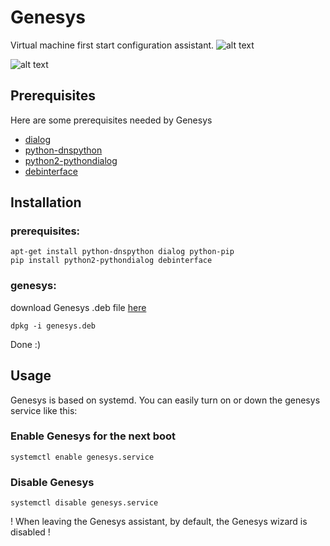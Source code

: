 # Genesys
Virtual machine first start configuration assistant.
![alt text](https://lh3.googleusercontent.com/liJEc8ihefh9rLXog2Eof6htG1he1lHDr5bRIbOUeen6OCHm2zdtjj0n4r5KnNgCYkTWS28NSIP5O7-wkl9We-d5M9mFXaqiHKn5ynhXKkm2lossoUxLyjNBzAbM-T_QDDTp8Rr3SjUGTbbSKVnrISsRVWrruyqZuCeJuCEiXeDLOFkVSE2srOQEtXTvmLr0rs9_pS6hw7IHyrAD_QogU22dZH8Rc-XeuZFxBLm2kFXVeAYYxOwF84lCg3UGxx0ukSc1C32iR5Sk2EE7g728fkMBQvo_Lcsb9Q125ozuCzUwuc-KtlOYVaDB4GiuvTxN28IW34UqTkqLTQfePpwOYmFLmDkTPlGXz2bnS7KOgiL4dd-l1oUtmc6yS9yQFkThglxXa8vTqKFZPa6UaGLCJjrX5Lk3Y5tkBjTPAI31U0FDgxhF8BGz_N2t9yzmkoBEQunMfZIZzNECPmMb6QMoBpJebrbOVlo0DKt5OEML4FFIqROeQTSEhen3ZBo-g04rxLlhZPdfCo5xu1J_Xfcd6XdOAXOJf29fkztDO_4RV-ndWpV4BAB3mYSK8ZHKAiFpQ_zIZkBaJg36g8L2L26_9vboUuY2kKo=w946-h526-no "Genesys Welcome screen")

![alt text](https://lh3.googleusercontent.com/VneqAO2rDJtNMgtiVFwswk2A90BVbuHt32krk5QVQ-G5MX58OBvix5P7ofLEm_-ZLlBfOtsuWPqFWK_7sQxokehpjOwWEkx-ueQgsZ9MS_byepMoNR1i1veVHXPo6zjAtI2zUvGrZ8-ZbhzlunDOgSms8QNMLSAOGJs5ZAVT8rSVM6BqdMn0gYrpMdgqhQF46hAIdkYW8h7_YePDGRo3odxdoobecu2s1P4dHmGH75SB8ECfTZCHnjAxYsEvCGIZRPBuFLSb59uRjyEUAkQfiba6CsSyxXtXgzJv2rXMQxdBHd1A4dip2I3E1hYVwrUXCTd_e5U2ftM9PbRXINqhYsohJG2rWRQMqrfhnNo5biJrYi0lgJ23XZzdOaOpcDGugmsgGr9OhjqwySNgjxcBEVr_DVZK5ARx2uejLXZOK1Mpn5PRx1vWx0SvEXGS6aAJU1W8BZTiBdtTkX0rBwdiJCTVD3oV1JZz-6hF-fJvGxvgsOhu_f9E2vxuDTilC_c5I0C--Q2htcNJf_1rguBccsbbYyAfqbvDDuuvZN5lcZ2IPmL7n1CHZGxAcO_OfFnQHhGFfLrb2v-iSPnDGBFQG30188oJsqM=w945-h526-no "Genesys menu")


## Prerequisites
Here are some prerequisites needed by Genesys

 - [dialog](http://linuxgazette.net/101/sunil.html)
 - [python-dnspython](http://www.dnspython.org/)
 - [python2-pythondialog](http://pythondialog.sourceforge.net/)
 - [debinterface](https://github.com/dggreenbaum/debinterface)

## Installation

### prerequisites:
```
apt-get install python-dnspython dialog python-pip
pip install python2-pythondialog debinterface
```
### genesys:

download Genesys .deb file [here](https://github.com/clevernet/Genesys/releases)
```
dpkg -i genesys.deb
```
Done :)

## Usage
Genesys is based on systemd. You can easily turn on or down the genesys service like this:

### Enable Genesys for the next boot
```
systemctl enable genesys.service
```

### Disable Genesys
```
systemctl disable genesys.service
```
! When leaving the Genesys assistant, by default, the Genesys wizard is disabled !
